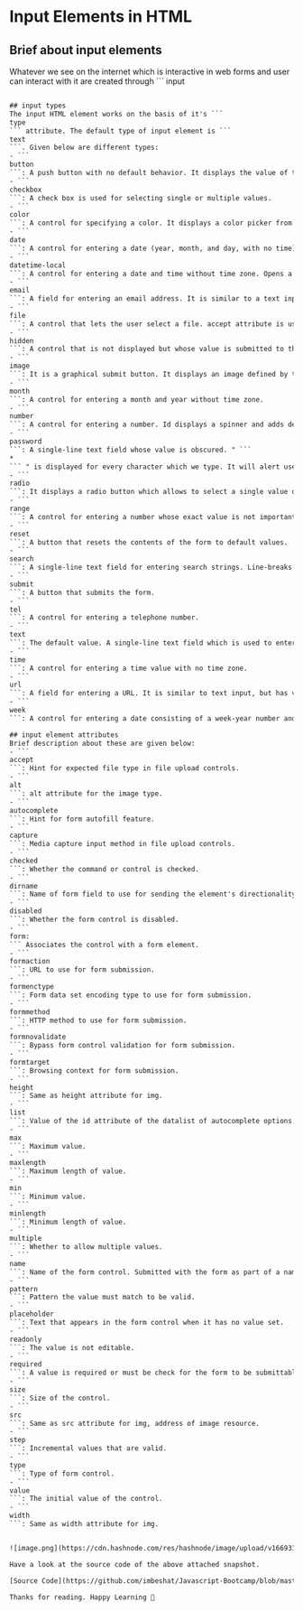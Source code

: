 # Input Elements in HTML

## Brief about input elements
Whatever we see on the internet which is interactive in web forms and user can interact with it are created through ```
input
``` HTML elements. input HTML elements are used to accept the data which are given by the user through web forms. The input element is one of the most powerful and complex in all of HTML due to the number of combinations of input types and attributes.

## input types
The input HTML element works on the basis of it's ```
type
``` attribute. The default type of input element is ```
text
```. Given below are different types: 
- ```
button
```: A push button with no default behavior. It displays the value of the value attribute, empty by default.
- ```
checkbox
```: A check box is used for selecting single or multiple values.
- ```
color
```: A control for specifying a color. It displays a color picker from where colors can be picked.
- ```
date
```: A control for entering a date (year, month, and day, with no time). It opens a date picker or numeric wheels for year, month, day.
- ```
datetime-local
```: A control for entering a date and time without time zone. Opens a date picker or numeric wheels for date and time.
- ```
email
```: A field for entering an email address. It is similar to a text input, but has some validation parameters.
- ```
file
```: A control that lets the user select a file. accept attribute is used to define the types of files that this control can select.
- ```
hidden
```: A control that is not displayed but whose value is submitted to the server.
- ```
image
```: It is a graphical submit button. It displays an image defined by the src attribute. The alt attribute displays if the image src is missing.
- ```
month
```: A control for entering a month and year without time zone.
- ```
number
```: A control for entering a number. Id displays a spinner and adds default validation.
- ```
password
```: A single-line text field whose value is obscured. " ```
*
``` " is displayed for every character which we type. It will alert user if the site is not secure.
- ```
radio
```: It displays a radio button which allows to select a single value out of multiple values with the same name value.
- ```
range
```: A control for entering a number whose exact value is not important. It displays a range widget defaulting to the middle value.
- ```
reset
```: A button that resets the contents of the form to default values.
- ```
search
```: A single-line text field for entering search strings. Line-breaks are automatically removed from the input value. It displays a search icon instead of enter key on some devices with dynamic keypads.
- ```
submit
```: A button that submits the form.
- ```
tel
```: A control for entering a telephone number.
- ```
text
```: The default value. A single-line text field which is used to enter text.
- ```
time
```: A control for entering a time value with no time zone.
- ```
url
```: A field for entering a URL. It is similar to text input, but has validation parameters.
- ```
week
```: A control for entering a date consisting of a week-year number and a week number without time zone.

## input element attributes
Brief description about these are given below:
- ```
accept
```: Hint for expected file type in file upload controls.
- ```
alt
```: alt attribute for the image type.
- ```
autocomplete
```: Hint for form autofill feature.
- ```
capture
```: Media capture input method in file upload controls.
- ```
checked
```: Whether the command or control is checked.
- ```
dirname
```: Name of form field to use for sending the element's directionality in form submission.
- ```
disabled
```: Whether the form control is disabled.
- ```
form:
``` Associates the control with a form element.
- ```
formaction
```: URL to use for form submission.
- ```
formenctype
```: Form data set encoding type to use for form submission.
- ```
formmethod
```: HTTP method to use for form submission.
- ```
formnovalidate
```: Bypass form control validation for form submission.
- ```
formtarget
```: Browsing context for form submission.
- ```
height
```: Same as height attribute for img.
- ```
list
```: Value of the id attribute of the datalist of autocomplete options.
- ```
max
```: Maximum value.
- ```
maxlength
```: Maximum length of value.
- ```
min
```: Minimum value.
- ```
minlength
```: Minimum length of value.
- ```
multiple
```: Whether to allow multiple values.
- ```
name
```: Name of the form control. Submitted with the form as part of a name/value pair.
- ```
pattern
```: Pattern the value must match to be valid.
- ```
placeholder
```: Text that appears in the form control when it has no value set.
- ```
readonly
```: The value is not editable.
- ```
required
```: A value is required or must be check for the form to be submittable.
- ```
size
```: Size of the control.
- ```
src
```: Same as src attribute for img, address of image resource.
- ```
step
```: Incremental values that are valid.
- ```
type
```: Type of form control.
- ```
value
```: The initial value of the control.
- ```
width
```: Same as width attribute for img.


![image.png](https://cdn.hashnode.com/res/hashnode/image/upload/v1669319105983/VVU4McWGR.png align="left")

Have a look at the source code of the above attached snapshot.

[Source Code](https://github.com/imbeshat/Javascript-Bootcamp/blob/master/12forms.html)

Thanks for reading. Happy Learning 🙂


















































